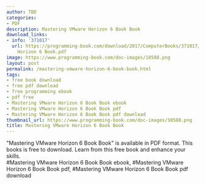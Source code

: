 ```yaml
---
author: TBD
categories:
- PDF
description: Mastering VMware Horizon 6 Book Book
download_links:
- info: '371017'
  url: https://programming-book.com/download/2017/ComputerBooks/371017/Mastering VMware
    Horizon 6 Book.pdf
image: https://www.programming-book.com/doc-images/10588.png
layout: post
permalink: /mastering-vmware-horizon-6-book-book.html
tags:
- free book download
- free pdf download
- free programming ebook
- pdf free
- Mastering VMware Horizon 6 Book Book ebook
- Mastering VMware Horizon 6 Book Book pdf
- Mastering VMware Horizon 6 Book Book pdf download
thumbnail_url: https://www.programming-book.com/doc-images/10588.png
title: Mastering VMware Horizon 6 Book Book
---
```


 
<div class="item-desc text-justify">
  "Mastering VMware Horizon 6 Book Book" is available in PDF format. This books is free to download. Learn from this free book and enhance your skills.
  <br>
  #Mastering VMware Horizon 6 Book Book ebook, #Mastering VMware Horizon 6 Book Book pdf, #Mastering VMware Horizon 6 Book Book pdf download
</div>